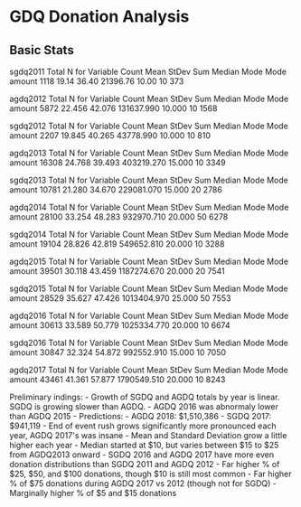 # GDQ Donation Analysis

## Basic Stats

sgdq2011
          Total                                        N for
Variable  Count   Mean  StDev       Sum  Median  Mode   Mode
amount     1118  19.14  36.40  21396.76   10.00    10    373


agdq2012
          Total                                            N for
Variable  Count    Mean   StDev         Sum  Median  Mode   Mode
amount     5872  22.456  42.076  131637.990  10.000    10   1568


sgdq2012
          Total                                           N for
Variable  Count    Mean   StDev        Sum  Median  Mode   Mode
amount     2207  19.845  40.265  43778.990  10.000    10    810


agdq2013
          Total                                            N for
Variable  Count    Mean   StDev         Sum  Median  Mode   Mode
amount    16308  24.768  39.493  403219.270  15.000    10   3349


sgdq2013
          Total                                            N for
Variable  Count    Mean   StDev         Sum  Median  Mode   Mode
amount    10781  21.280  34.670  229081.070  15.000    20   2786


agdq2014
          Total                                            N for
Variable  Count    Mean   StDev         Sum  Median  Mode   Mode
amount    28100  33.254  48.283  932970.710  20.000    50   6278


sgdq2014
          Total                                            N for
Variable  Count    Mean   StDev         Sum  Median  Mode   Mode
amount    19104  28.826  42.819  549652.810  20.000    10   3288


agdq2015
          Total                                             N for
Variable  Count    Mean   StDev          Sum  Median  Mode   Mode
amount    39501  30.118  43.459  1187274.670  20.000    20   7541


sgdq2015
          Total                                             N for
Variable  Count    Mean   StDev          Sum  Median  Mode   Mode
amount    28529  35.627  47.426  1013404.970  25.000    50   7553


agdq2016
          Total                                             N for
Variable  Count    Mean   StDev          Sum  Median  Mode   Mode
amount    30613  33.589  50.779  1025334.770  20.000    10   6674


sgdq2016
          Total                                            N for
Variable  Count    Mean   StDev         Sum  Median  Mode   Mode
amount    30847  32.324  54.872  992552.910  15.000    10   7050


agdq2017
          Total                                             N for
Variable  Count    Mean   StDev          Sum  Median  Mode   Mode
amount    43461  41.361  57.877  1790549.510  20.000    10   8243



Preliminary indings:
    - Growth of SGDQ and AGDQ totals by year is linear. SGDQ is growing slower than AGDQ.
        - AGDQ 2016 was abnormaly lower than AGDQ 2015
        - Predictions:
            - AGDQ 2018: $1,510,386
            - SGDQ 2017: $941,119
        - End of event rush grows significantly more pronounced each year, AGDQ 2017's was insane
    - Mean and Standard Deviation grow a little higher each year
    - Median started at $10, but varies between $15 to $25 from AGDQ2013 onward
    - SGDQ 2016 and AGDQ 2017 have more even donation distributions than SGDQ 2011 and AGDQ 2012
        - Far higher % of $25, $50, and $100 donations, though $10 is still most common
        - Far higher % of $75 donations during AGDQ 2017 vs 2012 (though not for SGDQ)
        - Marginally higher % of $5 and $15 donations


